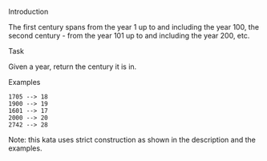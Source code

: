 Introduction

The first century spans from the year 1 up to and including the year 100, the
second century - from the year 101 up to and including the year 200, etc.

Task

Given a year, return the century it is in.

Examples

```
1705 --> 18
1900 --> 19
1601 --> 17
2000 --> 20
2742 --> 28
```

Note: this kata uses strict construction as shown in the description and the
examples.
